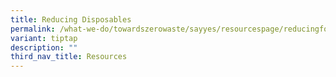 ```yaml
---
title: Reducing Disposables
permalink: /what-we-do/towardszerowaste/sayyes/resourcespage/reducingfoodwastage/
variant: tiptap
description: ""
third_nav_title: Resources
---
```

